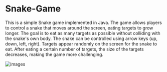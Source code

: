 # Snake-Game
This is a simple Snake game implemented in Java. The game allows players to control a snake that moves around the screen, eating targets to grow longer. The goal is to eat as many targets as possible without colliding with the snake's own body. The snake can be controlled using arrow keys (up, down, left, right). Targets appear randomly on the screen for the snake to eat. After eating a certain number of targets, the size of the targets decreases, making the game more challenging.

![images](https://github.com/Zahramalaki/Snake-Game/assets/120048692/80a1d98b-dfc6-4559-8cef-7d9e2500bd17)
